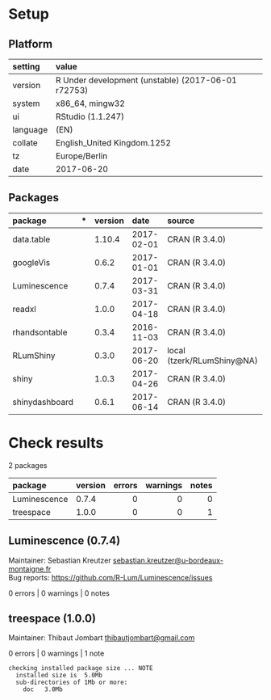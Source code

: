 # Setup

## Platform

|setting  |value                                              |
|:--------|:--------------------------------------------------|
|version  |R Under development (unstable) (2017-06-01 r72753) |
|system   |x86_64, mingw32                                    |
|ui       |RStudio (1.1.247)                                  |
|language |(EN)                                               |
|collate  |English_United Kingdom.1252                        |
|tz       |Europe/Berlin                                      |
|date     |2017-06-20                                         |

## Packages

|package        |*  |version |date       |source                     |
|:--------------|:--|:-------|:----------|:--------------------------|
|data.table     |   |1.10.4  |2017-02-01 |CRAN (R 3.4.0)             |
|googleVis      |   |0.6.2   |2017-01-01 |CRAN (R 3.4.0)             |
|Luminescence   |   |0.7.4   |2017-03-31 |CRAN (R 3.4.0)             |
|readxl         |   |1.0.0   |2017-04-18 |CRAN (R 3.4.0)             |
|rhandsontable  |   |0.3.4   |2016-11-03 |CRAN (R 3.4.0)             |
|RLumShiny      |   |0.3.0   |2017-06-20 |local (tzerk/RLumShiny@NA) |
|shiny          |   |1.0.3   |2017-04-26 |CRAN (R 3.4.0)             |
|shinydashboard |   |0.6.1   |2017-06-14 |CRAN (R 3.4.0)             |

# Check results

2 packages

|package      |version | errors| warnings| notes|
|:------------|:-------|------:|--------:|-----:|
|Luminescence |0.7.4   |      0|        0|     0|
|treespace    |1.0.0   |      0|        0|     1|

## Luminescence (0.7.4)
Maintainer: Sebastian Kreutzer <sebastian.kreutzer@u-bordeaux-montaigne.fr>  
Bug reports: https://github.com/R-Lum/Luminescence/issues

0 errors | 0 warnings | 0 notes

## treespace (1.0.0)
Maintainer: Thibaut Jombart <thibautjombart@gmail.com>

0 errors | 0 warnings | 1 note 

```
checking installed package size ... NOTE
  installed size is  5.0Mb
  sub-directories of 1Mb or more:
    doc   3.0Mb
```

